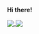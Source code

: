 **Hi there!**

<a href="https://github.com/leotabosa">
  <img align="center" src="https://github-readme-stats.vercel.app/api?username=leotabosa&line_height=32&hide=stars" />
</a>
<a href="https://github.com/leotabosa">
  <img align="center" src="https://github-readme-stats.vercel.app/api/top-langs?username=leotabosa&langs_count=3" />
</a>
